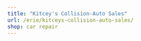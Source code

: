 ```yaml
---
title: "Kitcey's Collision-Auto Sales"
url: /erie/kitceys-collision-auto-sales/
shop: car repair
---
```

